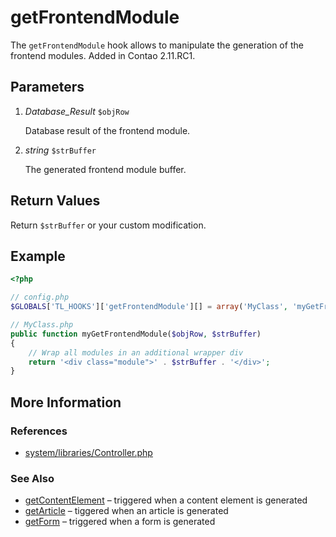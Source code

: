 # getFrontendModule


The `getFrontendModule` hook allows to manipulate the generation of the frontend modules. Added in Contao 2.11.RC1.


## Parameters 

1. *Database_Result* `$objRow`

	Database result of the frontend module.

2. *string* `$strBuffer`

	The generated frontend module buffer.



## Return Values 

Return `$strBuffer` or your custom modification.


## Example 

```php
<?php

// config.php
$GLOBALS['TL_HOOKS']['getFrontendModule'][] = array('MyClass', 'myGetFrontendModule');

// MyClass.php
public function myGetFrontendModule($objRow, $strBuffer)
{
	// Wrap all modules in an additional wrapper div
	return '<div class="module">' . $strBuffer . '</div>';
}
```


## More Information


### References

- [system/libraries/Controller.php](https://github.com/contao/core/blob/2.11.7/system/libraries/Controller.php#L361)


### See Also

- [getContentElement](getContentElement.md) – triggered when a content element is generated
- [getArticle](getArticle.md) – tiggered when an article is generated
- [getForm](getForm.md) – triggered when a form is generated

